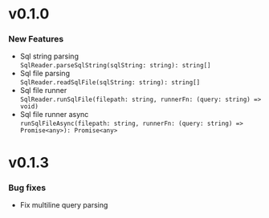 # v0.1.0

### New Features

* Sql string parsing  
`SqlReader.parseSqlString(sqlString: string): string[]`
* Sql file parsing  
`SqlReader.readSqlFile(sqlString: string): string[]`
* Sql file runner  
`SqlReader.runSqlFile(filepath: string, runnerFn: (query: string) => void)`
* Sql file runner async  
`runSqlFileAsync(filepath: string, runnerFn: (query: string) => Promise<any>): Promise<any>`

# v0.1.3

### Bug fixes

* Fix multiline query parsing
